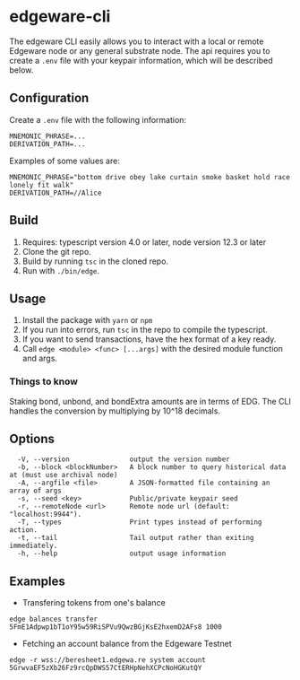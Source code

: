 # edgeware-cli

The edgeware CLI easily allows you to interact with a local or remote Edgeware node or any general substrate node. The api requires you to create a `.env` file with your keypair information, which will be described below.

## Configuration
Create a `.env` file with the following information:
```
MNEMONIC_PHRASE=...
DERIVATION_PATH=...
```
Examples of some values are:
```
MNEMONIC_PHRASE="bottom drive obey lake curtain smoke basket hold race lonely fit walk"
DERIVATION_PATH=//Alice
```

## Build
1. Requires: typescript version 4.0 or later, node version 12.3 or later
2. Clone the git repo.
3. Build by running `tsc` in the cloned repo.
4. Run with `./bin/edge`.

## Usage
1. Install the package with `yarn` or `npm`
2. If you run into errors, run `tsc` in the repo to compile the typescript.
3. If you want to send transactions, have the hex format of a key ready.
4. Call `edge <module> <func> [...args]` with the desired module function and args.

### Things to know
Staking bond, unbond, and bondExtra amounts are in terms of EDG. The CLI handles the conversion by multiplying by 10^18 decimals.

## Options
```
  -V, --version               output the version number
  -b, --block <blockNumber>   A block number to query historical data at (must use archival node)
  -A, --argfile <file>        A JSON-formatted file containing an array of args
  -s, --seed <key>            Public/private keypair seed
  -r, --remoteNode <url>      Remote node url (default: "localhost:9944").
  -T, --types                 Print types instead of performing action.
  -t, --tail                  Tail output rather than exiting immediately.
  -h, --help                  output usage information
```

## Examples
- Transfering tokens from one's balance
```
edge balances transfer 5FmE1Adpwp1bT1oY95w59RiSPVu9QwzBGjKsE2hxemD2AFs8 1000
```

- Fetching an account balance from the Edgeware Testnet
```
edge -r wss://beresheet1.edgewa.re system account 5GrwvaEF5zXb26Fz9rcQpDWS57CtERHpNehXCPcNoHGKutQY
```
